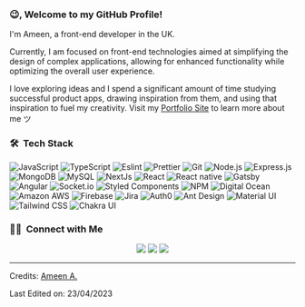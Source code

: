### 😉, Welcome to my GitHub Profile!

I'm Ameen, a front-end developer in the UK.

Currently, I am focused on front-end technologies aimed at simplifying the design of complex applications, allowing for enhanced functionality while optimizing the overall user experience.

I love exploring ideas and I spend a significant amount of time studying successful product apps, drawing inspiration from them, and using that inspiration to fuel my creativity.
Visit my [Portfolio Site](https://ameenalade.dev) to learn more about me ツ


### 🛠 &nbsp;Tech Stack
![JavaScript](https://img.shields.io/badge/-JavaScript-000?&logo=JavaScript)
![TypeScript](https://img.shields.io/badge/-TypeScript-000?&logo=TypeScript&logoColor=007ACC)
![Eslint](https://img.shields.io/badge/-Eslint-000?&logo=Eslint)
![Prettier](https://img.shields.io/badge/-Prettier-000?&logo=Prettier)
![Git](https://img.shields.io/badge/-Git-000?&logo=git)
![Node.js](https://img.shields.io/badge/-Node.js-000?&logo=node.js)
![Express.js](https://img.shields.io/badge/-Express.js-000)
![MongoDB](https://img.shields.io/badge/-MongoDB-000?&logo=mongodb)
![MySQL](https://img.shields.io/badge/-MySQL-000?&logo=mysql&logoColor=FFFFFF)
![NextJs](https://img.shields.io/badge/next.js-000?&logo=nextdotjs&logoColor=white)
![React](https://img.shields.io/badge/-React-000?&logo=React)
![React native](https://img.shields.io/badge/-React%20native-000?&logo=React)
![Gatsby](https://img.shields.io/badge/-Gatsby-000?&logo=Gatsby)
![Angular](https://img.shields.io/badge/-Angular-000?&logo=angular&logoColor=white)
![Socket.io](https://img.shields.io/badge/-Socket.io-000?&logo=Socket.io)
![Styled Components](https://img.shields.io/badge/-Styled%20Components-000?&logo=styled-components)
![NPM](https://img.shields.io/badge/-NPM-000?&logo=NPM)
![Digital Ocean](https://img.shields.io/badge/-Digital%20Ocean-000?&logo=DigitalOcean)
![Amazon AWS](https://img.shields.io/badge/-Amazon%20AWS-000?&logo=amazon-aws)
![Firebase](https://img.shields.io/badge/-Firebase-000?&logo=Firebase)
![Jira](https://img.shields.io/badge/-Jira-000?&logo=jira-software)
![Auth0](https://img.shields.io/badge/-Auth0-000?&logo=Auth0)
![Ant Design](https://img.shields.io/badge/-Ant%20Design-000?&logo=Ant-Design)
![Material UI](https://img.shields.io/badge/-Material%20UI-000?&logo=Material-UI)
![Tailwind CSS](https://img.shields.io/badge/tailwindcss-0F172A?&logo=tailwindcss)
![Chakra UI](https://shields.io/badge/chakra--ui-black?logo=chakraui&style=for-the-badge%22)
<br />

### 🤝🏻 &nbsp;Connect with Me

<p align="center">
<a href="https://www.ameenalade.dev/"><img src="https://img.shields.io/badge/-ameenalade.dev-3423A6?style=flat&logo=Google-Chrome&logoColor=white"/></a>
<a href="https://www.linkedin.com/in/ameen-alade-7643b5b9/"><img src="https://img.shields.io/badge/-Ameen%20A.-0077B5?style=flat&logo=Linkedin&logoColor=white"/></a>
<a href="mailto:aladeameen@gmail.com"><img src="https://img.shields.io/badge/-aladeameen@gmail.com-D14836?style=flat&logo=Gmail&logoColor=white"/></a>
</p>

-----
Credits: [Ameen A.](https://github.com/heyameen)

Last Edited on: 23/04/2023

